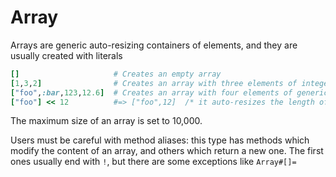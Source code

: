 # Array

Arrays are generic auto-resizing containers of elements, and they are usually created with literals

```Ruby
[]                     # Creates an empty array
[1,3,2]                # Creates an array with three elements of integer type
["foo",:bar,123,12.6]  # Creates an array with four elements of generic type
["foo"] << 12          #=> ["foo",12]  /* it auto-resizes the length of the array from 1 to 2 */
```

The maximum size of an array is set to 10,000.

Users must be careful with method aliases: this type has methods which modify the content of an array, and others which return a new one. The first ones usually end with `!`, but there are some exceptions like `Array#[]=`
